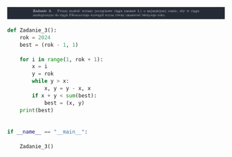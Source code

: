<picture>
  <source srcset="../../srt/zbior_zadan/03.png" media="(prefers-color-scheme: light)">
  <source srcset="../../srt/zbior_zadan/black_03.png" media="(prefers-color-scheme: dark)">
  <img src="../../srt/zbior_zadan/black_03.png" alt="zadanie 03">
</picture>

```python
def Zadanie_3():
    rok = 2024
    best = (rok - 1, 1)

    for i in range(1, rok + 1):
        x = i
        y = rok
        while y > x:
            x, y = y - x, x
        if x + y < sum(best):
            best = (x, y)
    print(best)


if __name__ == "__main__":

    Zadanie_3()

```
